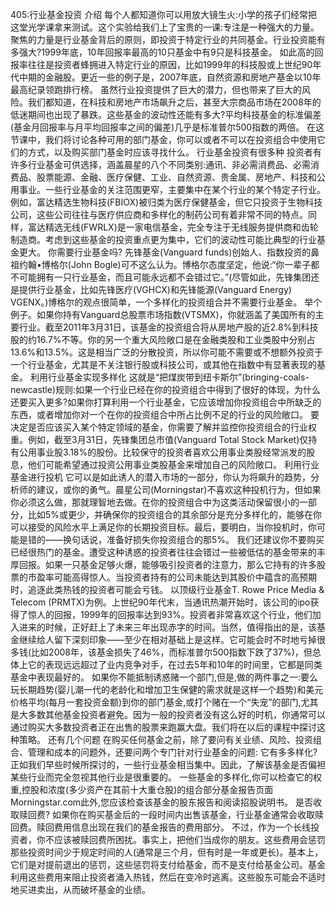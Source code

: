 405:行业基金投资
介绍
每个人都知道你可以用放大镜生火:小学的孩子们经常把这堂光学课拿来测试。这个实验给我们上了宝贵的一课:专注是一种强大的力量。
聚焦的力量是行业基金背后的原则，即投资于特定行业的共同基金。行业投资能有多强大?1999年底，10年回报率最高的10只基金中有9只是科技基金。
如此高的回报率往往是投资者蜂拥进入特定行业的原因，比如1999年的科技股或上世纪90年代中期的金融股。更近一些的例子是，2007年底，自然资源和房地产基金以10年最高纪录领跑排行榜。
虽然行业投资提供了巨大的潜力，但也带来了巨大的风险。我们都知道，在科技和房地产市场飙升之后，甚至大宗商品市场在2008年的低迷期间也出现了暴跌。这些基金的波动性还能有多大?平均科技基金的标准偏差(基金月回报率与月平均回报率之间的偏差)几乎是标准普尔500指数的两倍。
在这节课中，我们将讨论各种可用的部门基金，你可以或者不可以在投资组合中使用它们的方式，以及购买部门基金时应该寻找什么。
行业基金投资有很多种
投资者有许多行业基金可供选择，涵盖晨星的八个不同类别:通讯、非必需消费品、必需消费品、股票能源、金融、医疗保健、工业、自然资源、贵金属、房地产、科技和公用事业。一些行业基金的关注范围更窄，主要集中在某个行业的某个特定子行业。例如，富达精选生物科技(FBIOX)被归类为医疗保健基金，但它只投资于生物科技公司，这些公司往往与医疗供应商和多样化的制药公司有着非常不同的特点。同样，富达精选无线(FWRLX)是一家电信基金，完全专注于无线服务提供商和齿轮制造商。考虑到这些基金的投资重点更为集中，它们的波动性可能比典型的行业基金更大。
你需要行业基金吗?
先锋基金(Vanguard funds)创始人、指数投资的鼻祖约翰•博格尔(John Bogle)可不这么认为。博格尔态度坚定，他说:“你一辈子都不可能拥有一只行业基金，而且可能永远都不会错过它。”(尽管如此，先锋集团还是提供行业基金，比如先锋医疗(VGHCX)和先锋能源(Vanguard Energy) VGENX。)博格尔的观点很简单，一个多样化的投资组合并不需要行业基金。
举个例子。如果你持有Vanguard总股票市场指数(VTSMX)，你就涵盖了美国所有的主要行业。截至2011年3月31日，该基金的投资组合将从房地产股的近2.8%到科技股的约16.7%不等。你的另一个重大风险敞口是在金融类股和工业类股中分别占13.6%和13.5%。这是相当广泛的分散投资，所以你可能不需要或不想额外投资于一个行业基金，尤其是不关注银行股或科技公司，或其他在指数中有显著表现的基金。
利用行业基金实现多样化
这就是“把煤炭带到纽卡斯尔”(bringing-coals- newcastle)规则:如果一个行业已经在你的投资组合中得到了很好的体现，为什么还要买入更多?如果你打算利用一个行业基金，它应该增加你投资组合中所缺乏的东西，或者增加你对一个在你的投资组合中所占比例不足的行业的风险敞口。
要决定是否应该买入某个特定领域的基金，你需要了解并监控你投资组合的行业权重。例如，截至3月31日，先锋集团总市值(Vanguard Total Stock Market)仅持有公用事业股3.18%的股份。比较保守的投资者喜欢公用事业类股经常派发的股息，他们可能希望通过投资公用事业类股基金来增加自己的风险敞口。
利用行业基金进行投机
它可以是如此诱人的潜入市场的一部分，你认为将飙升的趋势，分析师的建议，或你的勇气。晨星公司(Morningstar)不喜欢这种投机行为，但如果你必须这么做，那就理智地去做。在你的投资组合中为这类活动保留很小的一部分，比如5%或更少，并确保你的投资组合的其余部分是充分多样化的，能够在你可以接受的风险水平上满足你的长期投资目标。最后，要明白，当你投机时，你可能是错的——换句话说，准备好损失你投资组合的那5%。
我们还建议你不要购买已经很热门的基金。遭受这种诱惑的投资者往往会错过一些被低估的基金带来的丰厚回报。如果一只基金足够火爆，能够吸引投资者的注意力，那么它持有的许多股票的市盈率可能高得惊人。当投资者持有的公司未能达到其股价中蕴含的高预期时，追逐此类热钱的投资者可能会亏钱。
以顶级行业基金T. Rowe Price Media & Telecom (PRMTX)为例。上世纪90年代末，当通讯热潮开始时，该公司的ipo获得了惊人的回报，1999年的回报率达到93%。投资者非常喜欢这个行业，他们加入进来的时候，正好赶上了未来三年出现赤字的时间。当然，值得指出的是，该基金继续给人留下深刻印象——至少在相对基础上是这样。它可能会时不时地亏掉很多钱(比如2008年，该基金损失了46%，而标准普尔500指数下跌了37%)，但总体上它的表现远远超过了业内竞争对手，在过去5年和10年的时间里，它都是同类基金中表现最好的。
如果你不能抵制诱惑赌一个部门,但是,做的两件事之一:要么玩长期趋势(婴儿潮一代的老龄化和增加卫生保健的需求就是这样一个趋势)和美元价格平均(每月一套投资金额)到你的部门基金,或打个赌在一个“失宠”的部门,尤其是大多数其他基金投资者避免。因为一般的投资者没有这么好的时机，你通常可以通过购买大多数投资者正在出售的股票来跑赢大盘。我们将在以后的课程中探讨这种策略。
还有几个问题
在购买任何基金之前，除了要问有关业绩、风险、投资组合、管理和成本的问题外，还要问两个专门针对行业基金的问题:
它有多多样化?
正如我们早些时候所探讨的，一些行业基金相当集中。因此，了解该基金是否偏袒某些行业而完全忽视其他行业是很重要的。
一些基金的多样化,你可以检查它的权重,控股和浓度(多少资产在其前十大重仓股)的组合部分基金报告页面Morningstar.com此外,您应该检查该基金的股东报告和阅读招股说明书。
是否收取赎回费?
如果你在购买基金后的一段时间内出售该基金，行业基金通常会收取赎回费。赎回费用信息出现在我们的基金报告的费用部分。
不过，作为一个长线投资者，你不应该被赎回费所困扰。事实上，把他们当成你的朋友。这些费用会惩罚那些投资时间少于规定时间的人(通常是三个月，但有时是一年或更长)。基本上，它们是对提前退出的惩罚，这些惩罚将支付给基金，而不是支付给基金公司。基金利用这些费用来阻止投资者涌入热钱，然后在变冷时逃离。这些股东可能会不适时地买进卖出，从而破坏基金的业绩。

